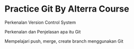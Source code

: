 # Practice Git By Alterra Course

Perkenalan Version Control System

Perkenalan dan Penjelasan apa itu Git

Mempelajari push, merge, create branch menggunakan Git
